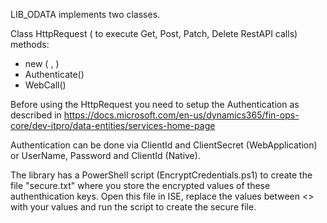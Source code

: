 LIB_ODATA implements two classes. 

Class HttpRequest ( to execute Get, Post, Patch, Delete RestAPI calls)
methods:
  * new ( <tenant>, <environment URL>)
  * Authenticate() 
  * WebCall()
  
Before using the HttpRequest you need to setup the Authentication as described in https://docs.microsoft.com/en-us/dynamics365/fin-ops-core/dev-itpro/data-entities/services-home-page
  
Authentication can be done via ClientId and ClientSecret (WebApplication) or UserName, Password and ClientId (Native).

The library has a PowerShell script (EncryptCredentials.ps1) to create the file "secure.txt" where you store the encrypted values of these authenthication keys. 
Open this file in ISE, replace the values between <> with your values and run the script to create the secure file. 

